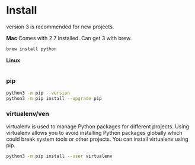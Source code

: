 # Install
version 3 is recommended for new projects.

**Mac**
Comes with 2.7 installed. Can get 3 with brew.

```bash
brew install python
```

**Linux**
```bash
```

### pip

```bash
python3 -m pip --version
python3 -m pip install --upgrade pip
```

### virtualenv/ven

virtualenv is used to manage Python packages for different projects. Using
virtualenv allows you to avoid installing Python packages globally which could
break system tools or other projects. You can install virtualenv using pip.

```bash
python3 -m pip install --user virtualenv
```

